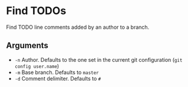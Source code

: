 # Find TODOs

Find TODO line comments added by an author to a branch.

## Arguments
- `-n` Author. Defaults to the one set in the current git configuration (`git config user.name`)
- `-m` Base branch. Defaults to `master`
- `-d` Comment delimiter. Defaults to `#`
